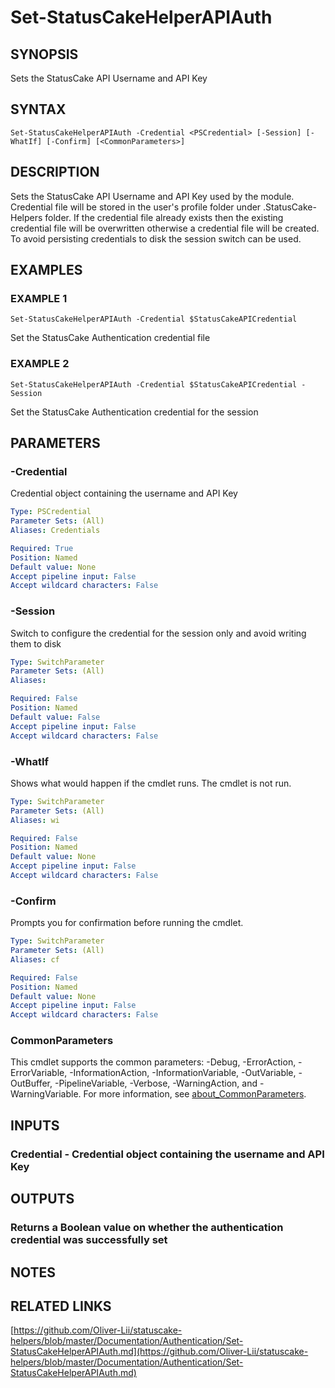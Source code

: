 # Set-StatusCakeHelperAPIAuth

## SYNOPSIS
Sets the StatusCake API Username and API Key

## SYNTAX

```
Set-StatusCakeHelperAPIAuth -Credential <PSCredential> [-Session] [-WhatIf] [-Confirm] [<CommonParameters>]
```

## DESCRIPTION
Sets the StatusCake API Username and API Key used by the module.
Credential file will be stored in the user's profile folder under .StatusCake-Helpers folder.
If the credential file already exists then the existing credential file will be overwritten otherwise a credential file will be created.
To avoid persisting credentials to disk the session switch can be used.

## EXAMPLES

### EXAMPLE 1
```
Set-StatusCakeHelperAPIAuth -Credential $StatusCakeAPICredential
```

Set the StatusCake Authentication credential file

### EXAMPLE 2
```
Set-StatusCakeHelperAPIAuth -Credential $StatusCakeAPICredential -Session
```

Set the StatusCake Authentication credential for the session

## PARAMETERS

### -Credential
Credential object containing the username and API Key

```yaml
Type: PSCredential
Parameter Sets: (All)
Aliases: Credentials

Required: True
Position: Named
Default value: None
Accept pipeline input: False
Accept wildcard characters: False
```

### -Session
Switch to configure the credential for the session only and avoid writing them to disk

```yaml
Type: SwitchParameter
Parameter Sets: (All)
Aliases:

Required: False
Position: Named
Default value: False
Accept pipeline input: False
Accept wildcard characters: False
```

### -WhatIf
Shows what would happen if the cmdlet runs.
The cmdlet is not run.

```yaml
Type: SwitchParameter
Parameter Sets: (All)
Aliases: wi

Required: False
Position: Named
Default value: None
Accept pipeline input: False
Accept wildcard characters: False
```

### -Confirm
Prompts you for confirmation before running the cmdlet.

```yaml
Type: SwitchParameter
Parameter Sets: (All)
Aliases: cf

Required: False
Position: Named
Default value: None
Accept pipeline input: False
Accept wildcard characters: False
```

### CommonParameters
This cmdlet supports the common parameters: -Debug, -ErrorAction, -ErrorVariable, -InformationAction, -InformationVariable, -OutVariable, -OutBuffer, -PipelineVariable, -Verbose, -WarningAction, and -WarningVariable. For more information, see [about_CommonParameters](http://go.microsoft.com/fwlink/?LinkID=113216).

## INPUTS

### Credential - Credential object containing the username and API Key
## OUTPUTS

### Returns a Boolean value on whether the authentication credential was successfully set
## NOTES

## RELATED LINKS

[https://github.com/Oliver-Lii/statuscake-helpers/blob/master/Documentation/Authentication/Set-StatusCakeHelperAPIAuth.md](https://github.com/Oliver-Lii/statuscake-helpers/blob/master/Documentation/Authentication/Set-StatusCakeHelperAPIAuth.md)


